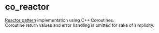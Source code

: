 # co_reactor

[Reactor pattern](https://en.wikipedia.org/wiki/Reactor_pattern) implementation using C++ Coroutines.  
Coroutine return values and error handling is omitted for sake of simplicity.
